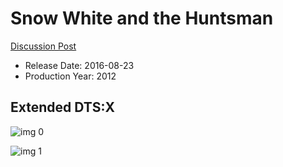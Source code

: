 # Snow White and the Huntsman

[Discussion Post](https://www.avsforum.com/threads/bass-eq-for-filtered-movies.2995212/post-56893620)

* Release Date: 2016-08-23
* Production Year: 2012

## Extended DTS:X

![img 0](https://i.imgur.com/zoQKXmo.jpg)

![img 1](https://i.imgur.com/x1WKHdY.jpg)

